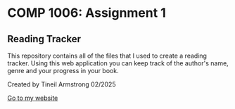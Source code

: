 <h1>COMP 1006: Assignment 1</h1>
<h2>Reading Tracker</h2>
<p>This repository contains all of the files that I used to create a reading tracker. Using this web application you can keep track of the author's name, genre and your progress in your book.</p>
<p>Created by Tineil Armstrong 02/2025</p>
<a href="https://lamp.computerstudi.es/~Tineil200299153/assignment_01/index.php" title="Reading Tracker">Go to my website</a>